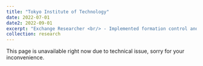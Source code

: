 ```yaml
---
title: "Tokyo Institute of Technology"
date: 2022-07-01
date2: 2022-09-01
excerpt: "Exchange Researcher <br/> - Implemented formation control and control barrier function (CBF) to synchronize drone swarm while interacting with human. <br/> - Developed a virtual reality interface using Unity to receive command execution from human operator’s hand movement and receive feedback visualization through a head-mounted display. <br/> - Conducted individual research project under the supervision of Assoc. Prof. Takeshi Hatanaka."
collection: research
---
```

This page is unavailable right now due to technical issue, sorry for your inconvenience.